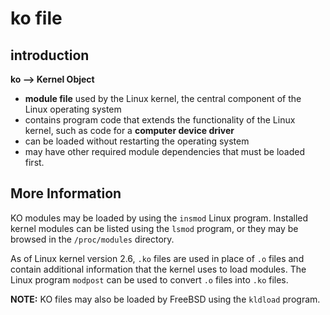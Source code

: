 # ko file

## introduction

**ko –> Kernel Object**

- **module file** used by the Linux kernel, the central component of the Linux operating system
- contains program code that extends the functionality of the Linux kernel, such as code for a **computer device driver**
- can be loaded without restarting the operating system
- may have other required module dependencies that must be loaded first.

## More Information

KO modules may be loaded by using the `insmod` Linux program. Installed kernel modules can be listed using the `lsmod` program, or they may be browsed in the `/proc/modules` directory.

As of Linux kernel version 2.6, `.ko` files are used in place of `.o` files and contain additional information that the kernel uses to load modules. The Linux program `modpost` can be used to convert `.o` files into `.ko` files.

**NOTE:** KO files may also be loaded by FreeBSD using the `kldload` program.

